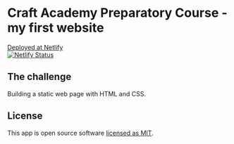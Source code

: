# Craft Academy Preparatory Course - my first website
[Deployed at Netlify](https://www.alex-first-website.netlify.app) <br />
[![Netlify Status](https://api.netlify.com/api/v1/badges/0258844d-b837-4f4c-8273-225ee3f4a2fe/deploy-status)](https://app.netlify.com/sites/alex-first-website/deploys)

## The challenge
Building a static web page with HTML and CSS.

## License
This app is open source software [licensed as MIT](https://mit-license.org/).
